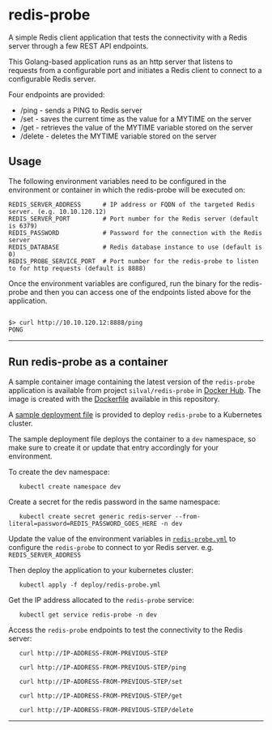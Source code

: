 # redis-probe
A simple Redis client application that tests the connectivity with a Redis server through a few REST API endpoints.

This Golang-based application runs as an http server that listens to requests from a configurable port and initiates a Redis client to connect to a configurable Redis server.

Four endpoints are provided:
- /ping - sends a PING to Redis server
- /set  - saves the current time as the value for a MYTIME on the server
- /get  - retrieves the value of the MYTIME variable stored on the server
- /delete  - deletes the MYTIME variable stored on the server

## Usage

The following environment variables need to be configured in the environment or container in which the redis-probe will be executed on:
```
REDIS_SERVER_ADDRESS      # IP address or FQDN of the targeted Redis server. (e.g. 10.10.120.12)
REDIS_SERVER_PORT         # Port number for the Redis server (default is 6379)
REDIS_PASSWORD            # Password for the connection with the Redis server
REDIS_DATABASE            # Redis database instance to use (default is 0)
REDIS_PROBE_SERVICE_PORT  # Port number for the redis-probe to listen to for http requests (default is 8888)
```

Once the environment variables are configured, run the binary for the redis-probe and then you can access one of the endpoints listed above for the application.

```

$> curl http://10.10.120.12:8888/ping
PONG

```

---

## Run redis-probe as a container

A sample container image containing the latest version of the `redis-probe` application is available from project `silval/redis-probe` in [Docker Hub](https://hub.docker.com/repository/docker/silval/redis-probe). The image is created with the [Dockerfile](./docker/Dockerfile) available in this repository.

A [sample deployment file](./deploy/redis-probe.yml) is provided to deploy `redis-probe` to a Kubernetes cluster. 

The sample deployment file deploys the container to a `dev` namespace, so make sure to create it or update that entry accordingly for your environment.

To create the dev namespace:
```
   kubectl create namespace dev 
```

Create a secret for the redis password in the same namespace:
```
   kubectl create secret generic redis-server --from-literal=password=REDIS_PASSWORD_GOES_HERE -n dev
```

Update the value of the environment variables in [`redis-probe.yml`](./deploy/redis-probe.yml) to configure the `redis-probe` to connect to yor Redis server. e.g. `REDIS_SERVER_ADDRESS`

Then deploy the application to your kubernetes cluster:
```
   kubectl apply -f deploy/redis-probe.yml
```

Get the IP address allocated to the `redis-probe` service:
```
   kubectl get service redis-probe -n dev
```

Access the `redis-probe` endpoints to test the connectivity to the Redis server:
```
   curl http://IP-ADDRESS-FROM-PREVIOUS-STEP

   curl http://IP-ADDRESS-FROM-PREVIOUS-STEP/ping

   curl http://IP-ADDRESS-FROM-PREVIOUS-STEP/set

   curl http://IP-ADDRESS-FROM-PREVIOUS-STEP/get

   curl http://IP-ADDRESS-FROM-PREVIOUS-STEP/delete
```

---